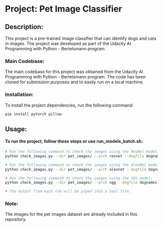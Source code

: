 # Project: Pet Image Classifier

## Description:

This project is a pre-trained image classifier that can identify dogs and cats in images. The project was developed as part of the Udacity AI Programming with Python - Bertelsmann program.

### Main Codebase:

The main codebase for this project was obtained from the Udacity AI Programming with Python - Bertelsmann program. The code has been cloned for submission purposes and to easily run on a local machine.

### Installation:

To install the project dependencies, run the following command:

```sh
pip install pytorch pillow
```

## Usage:

#### To run the project, follow these steps or use run_models_batch.sh:

```sh
# Run the following command to check the images using the ResNet model:
python check_images.py --dir pet_images/ --arch resnet --dogfile dognames.txt

# Run the following command to check the images using the AlexNet model:
python check_images.py --dir pet_images/ --arch alexnet --dogfile dognames.txt

# Run the following command to check the images using the VGG model:
python check_images.py --dir pet_images/ --arch vgg --dogfile dognames.txt

# The output from each run will be piped into a text file.
```



### Note:

The images for the pet images dataset are already included in this repository.
